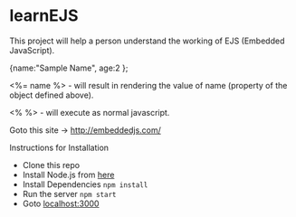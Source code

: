 # learnEJS
This project will help a person understand the working of EJS (Embedded JavaScript).

  {name:"Sample Name", age:2  };
  
  <%= name %> - will result in rendering the value of name (property of the object defined above).
  
  <% %> - will execute as normal javascript.
  
  Goto this site -> http://embeddedjs.com/
  
  Instructions for Installation
  
  *  Clone this repo
  *  Install Node.js from [here](https://nodejs.org/en/download/)
  *  Install Dependencies  `npm install`
  *  Run the server        `npm start`
  *  Goto                  [localhost:3000](http://localhost:3000)
